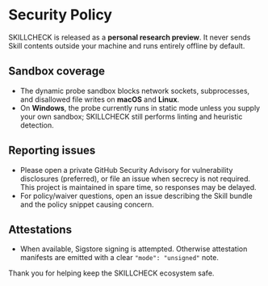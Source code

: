 # Security Policy

SKILLCHECK is released as a **personal research preview**. It never sends Skill contents outside your machine and runs entirely offline by default.

## Sandbox coverage
- The dynamic probe sandbox blocks network sockets, subprocesses, and disallowed file writes on **macOS** and **Linux**.
- On **Windows**, the probe currently runs in static mode unless you supply your own sandbox; SKILLCHECK still performs linting and heuristic detection.

## Reporting issues
- Please open a private GitHub Security Advisory for vulnerability disclosures (preferred), or file an issue when secrecy is not required. This project is maintained in spare time, so responses may be delayed.
- For policy/waiver questions, open an issue describing the Skill bundle and the policy snippet causing concern.

## Attestations
- When available, Sigstore signing is attempted. Otherwise attestation manifests are emitted with a clear `"mode": "unsigned"` note.

Thank you for helping keep the SKILLCHECK ecosystem safe.
